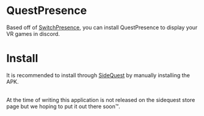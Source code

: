 # QuestPresence
Based off of [SwitchPresence](https://github.com/Sun-Research-University/SwitchPresence-Rewritten), you can install QuestPresence to display your VR games in discord.

# Install
It is recommended to install through [SideQuest](https://sidequestvr.com/setup-howto) by manually installing the APK.<br><br>

At the time of writing this application is not released on the sidequest store page but we hoping to put it out there soon:tm:.
